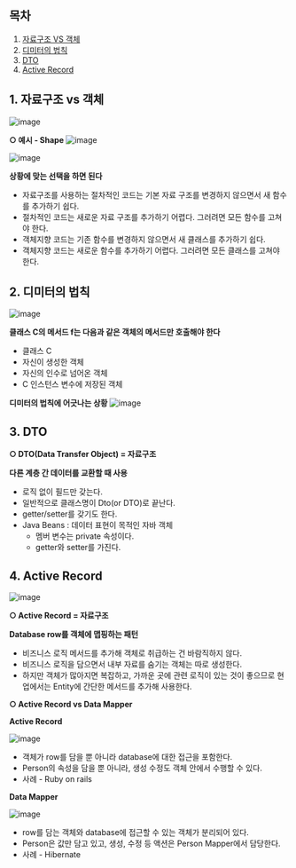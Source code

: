 ## 목차
1. [자료구조 VS 객체](#1-자료구조-VS-객체)
2. [디미터의 법칙](#2-디미터의-법칙)
3. [DTO](#3-DTO)
4. [Active Record](#4-Active-Record)


## 1. 자료구조 vs 객체
![image](https://user-images.githubusercontent.com/110509654/227235457-6b6c78d2-b291-4707-96b7-c68c402da31e.png)

**○ 예시 - Shape**
![image](https://user-images.githubusercontent.com/110509654/227235929-89ba00ab-5619-4a58-af39-bd111ce3cb64.png)


![image](https://user-images.githubusercontent.com/110509654/227236145-7a67459e-0c6f-42a5-ac15-d7c3fb19dbdc.png)


**상황에 맞는 선택을 하면 된다**
* 자료구조를 사용하는 절차적인 코드는 기본 자료 구조를 변경하지 않으면서 새 함수를 추가하기 쉽다.
* 절차적인 코드는 새로운 자료 구조를 추가하기 어렵다. 그러려면 모든 함수를 고쳐야 한다.
* 객체지향 코드는 기존 함수를 변경하지 않으면서 새 클래스를 추가하기 쉽다.
* 객체지향 코드는 새로운 함수를 추가하기 어렵다. 그러려면 모든 클래스를 고쳐야 한다.


## 2. 디미터의 법칙
![image](https://user-images.githubusercontent.com/110509654/227238147-83ea2c86-d9be-4707-9559-613140b98ca7.png)

**클래스 C의 메서드 f는 다음과 같은 객체의 메서드만 호출해야 한다**
* 클래스 C
* 자신이 생성한 객체
* 자신의 인수로 넘어온 객체
* C 인스턴스 변수에 저장된 객체

**디미터의 법칙에 어긋나는 상황**
![image](https://user-images.githubusercontent.com/110509654/227239181-2ddb1539-4b95-47ed-822e-d688649f4774.png)


## 3. DTO

**○ DTO(Data Transfer Object) = 자료구조**

**다른 계층 간 데이터를 교환할 때 사용**
* 로직 없이 필드만 갖는다.
* 일반적으로 클래스명이 Dto(or DTO)로 끝난다.
* getter/setter를 갖기도 한다.
* Java Beans : 데이터 표현이 목적인 자바 객체
  * 멤버 변수는 private 속성이다.
  * getter와 setter를 가진다.  


## 4. Active Record
![image](https://user-images.githubusercontent.com/110509654/227240827-2bde6de2-5935-4020-9d22-fcecfbfac810.png)

**○ Active Record = 자료구조**

**Database row를 객체에 맵핑하는 패턴**
* 비즈니스 로직 메서드를 추가해 객체로 취급하는 건 바람직하지 않다.
* 비즈니스 로직을 담으면서 내부 자료를 숨기는 객체는 따로 생성한다.
* 하지만 객체가 많아지면 복잡하고, 가까운 곳에 관련 로직이 있는 것이 좋으므로 현업에서는 Entity에 간단한 메서드를 추가해 사용한다.


**○ Active Record vs Data Mapper**


**Active Record**

![image](https://user-images.githubusercontent.com/110509654/227241382-2d436dfd-9a60-4686-9aeb-8d42b5a476b1.png)

* 객체가 row를 담을 뿐 아니라 database에 대한 접근을 포함한다.
* Person의 속성을 담을 뿐 아니라, 생성 수정도 객체 안에서 수행할 수 있다.
* 사례 - Ruby on rails

**Data Mapper**

![image](https://user-images.githubusercontent.com/110509654/227242574-12715192-fb59-4e2f-a708-01d69c9cbe61.png)

* row를 담는 객체와 database에 접근할 수 있는 객체가 분리되어 있다.
* Person은 값만 담고 있고, 생성, 수정 등 액션은 Person Mapper에서 담당한다.
* 사례 - Hibernate

